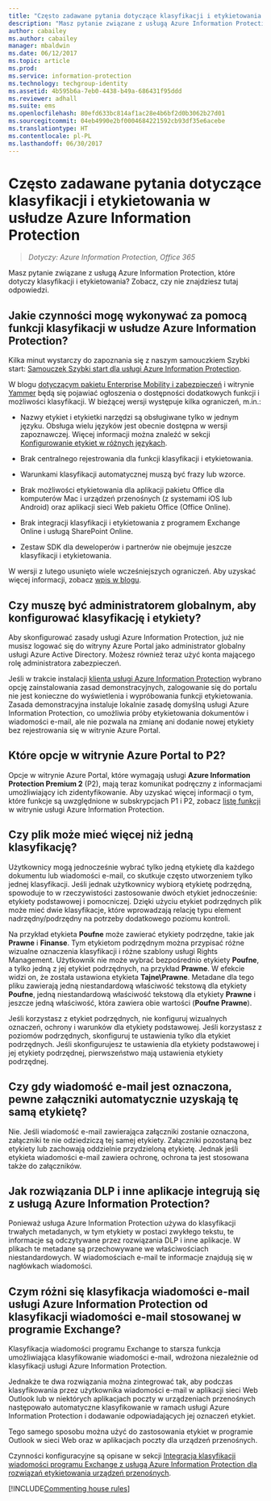 ```yaml
---
title: "Często zadawane pytania dotyczące klasyfikacji i etykietowania — AIP"
description: "Masz pytanie związane z usługą Azure Information Protection, które dotyczy klasyfikacji i etykietowania? Zobacz, czy nie znajdziesz tutaj odpowiedzi."
author: cabailey
ms.author: cabailey
manager: mbaldwin
ms.date: 06/12/2017
ms.topic: article
ms.prod: 
ms.service: information-protection
ms.technology: techgroup-identity
ms.assetid: 4b595b6a-7eb0-4438-b49a-686431f95ddd
ms.reviewer: adhall
ms.suite: ems
ms.openlocfilehash: 80efd633bc814af1ac28e4b6bf2d0b3062b27d01
ms.sourcegitcommit: 04eb4990e2bf0004684221592cb93df35e6acebe
ms.translationtype: HT
ms.contentlocale: pl-PL
ms.lasthandoff: 06/30/2017
---
```

# Często zadawane pytania dotyczące klasyfikacji i etykietowania w usłudze Azure Information Protection
<a id="frequently-asked-questions-about-classification-and-labeling-in-azure-information-protection" class="xliff"></a>

>*Dotyczy: Azure Information Protection, Office 365*

Masz pytanie związane z usługą Azure Information Protection, które dotyczy klasyfikacji i etykietowania?  Zobacz, czy nie znajdziesz tutaj odpowiedzi. 

## Jakie czynności mogę wykonywać za pomocą funkcji klasyfikacji w usłudze Azure Information Protection?
<a id="what-can-i-do-with-the-classification-capabilities-in-azure-information-protection" class="xliff"></a>

Kilka minut wystarczy do zapoznania się z naszym samouczkiem Szybki start: [Samouczek Szybki start dla usługi Azure Information Protection](infoprotect-quick-start-tutorial.md).

W blogu [dotyczącym pakietu Enterprise Mobility i zabezpieczeń](https://blogs.technet.microsoft.com/enterprisemobility/?product=azure-information-protection) i witrynie [Yammer](https://www.yammer.com/askipteam/#/threads/inGroup?type=in_group&feedId=8652489&view=all) będą się pojawiać ogłoszenia o dostępności dodatkowych funkcji i możliwości klasyfikacji. W bieżącej wersji występuje kilka ograniczeń, m.in.:

- Nazwy etykiet i etykietki narzędzi są obsługiwane tylko w jednym języku. Obsługa wielu języków jest obecnie dostępna w wersji zapoznawczej. Więcej informacji można znaleźć w sekcji [Konfigurowanie etykiet w różnych językach](../deploy-use/configure-policy-languages.md).

- Brak centralnego rejestrowania dla funkcji klasyfikacji i etykietowania.

- Warunkami klasyfikacji automatycznej muszą być frazy lub wzorce.

- Brak możliwości etykietowania dla aplikacji pakietu Office dla komputerów Mac i urządzeń przenośnych (z systemami iOS lub Android) oraz aplikacji sieci Web pakietu Office (Office Online).

- Brak integracji klasyfikacji i etykietowania z programem Exchange Online i usługą SharePoint Online.

- Zestaw SDK dla deweloperów i partnerów nie obejmuje jeszcze klasyfikacji i etykietowania.

W wersji z lutego usunięto wiele wcześniejszych ograniczeń. Aby uzyskać więcej informacji, zobacz [wpis w blogu](https://blogs.technet.microsoft.com/enterprisemobility/2017/02/08/azure-information-protection-december-update-moves-to-general-availability/).

## Czy muszę być administratorem globalnym, aby konfigurować klasyfikację i etykiety?
<a id="do-i-need-to-be-a-global-admin-to-configure-classification-and-labels" class="xliff"></a>

Aby skonfigurować zasady usługi Azure Information Protection, już nie musisz logować się do witryny Azure Portal jako administrator globalny usługi Azure Active Directory. Możesz również teraz użyć konta mającego rolę administratora zabezpieczeń.

Jeśli w trakcie instalacji [klienta usługi Azure Information Protection](https://www.microsoft.com/en-us/download/details.aspx?id=53018) wybrano opcję zainstalowania zasad demonstracyjnych, zalogowanie się do portalu nie jest konieczne do wyświetlenia i wypróbowania funkcji etykietowania. Zasada demonstracyjna instaluje lokalnie zasadę domyślną usługi Azure Information Protection, co umożliwia próby etykietowania dokumentów i wiadomości e-mail, ale nie pozwala na zmianę ani dodanie nowej etykiety bez rejestrowania się w witrynie Azure Portal. 

## Które opcje w witrynie Azure Portal to P2?
<a id="which-options-in-the-azure-portal-are-p2" class="xliff"></a>

Opcje w witrynie Azure Portal, które wymagają usługi **Azure Information Protection Premium 2** (P2), mają teraz komunikat podręczny z informacjami umożliwiający ich zidentyfikowanie. Aby uzyskać więcej informacji o tym, które funkcje są uwzględnione w subskrypcjach P1 i P2, zobacz [listę funkcji](https://www.microsoft.com/cloud-platform/azure-information-protection-features) w witrynie usługi Azure Information Protection.

## Czy plik może mieć więcej niż jedną klasyfikację?
<a id="can-a-file-have-more-than-one-classification" class="xliff"></a>

Użytkownicy mogą jednocześnie wybrać tylko jedną etykietę dla każdego dokumentu lub wiadomości e-mail, co skutkuje często utworzeniem tylko jednej klasyfikacji. Jeśli jednak użytkownicy wybiorą etykietę podrzędną, spowoduje to w rzeczywistości zastosowanie dwóch etykiet jednocześnie: etykiety podstawowej i pomocniczej. Dzięki użyciu etykiet podrzędnych plik może mieć dwie klasyfikacje, które wprowadzają relację typu element nadrzędny/podrzędny na potrzeby dodatkowego poziomu kontroli.

Na przykład etykieta **Poufne** może zawierać etykiety podrzędne, takie jak **Prawne** i **Finanse**. Tym etykietom podrzędnym można przypisać różne wizualne oznaczenia klasyfikacji i różne szablony usługi Rights Management. Użytkownik nie może wybrać bezpośrednio etykiety **Poufne**, a tylko jedną z jej etykiet podrzędnych, na przykład **Prawne**. W efekcie widzi on, że została ustawiona etykieta **Tajne\Prawne**. Metadane dla tego pliku zawierają jedną niestandardową właściwość tekstową dla etykiety **Poufne**, jedną niestandardową właściwość tekstową dla etykiety **Prawne** i jeszcze jedną właściwość, która zawiera obie wartości (**Poufne Prawne**). 

Jeśli korzystasz z etykiet podrzędnych, nie konfiguruj wizualnych oznaczeń, ochrony i warunków dla etykiety podstawowej. Jeśli korzystasz z poziomów podrzędnych, skonfiguruj te ustawienia tylko dla etykiet podrzędnych. Jeśli skonfigurujesz te ustawienia dla etykiety podstawowej i jej etykiety podrzędnej, pierwszeństwo mają ustawienia etykiety podrzędnej.

## Czy gdy wiadomość e-mail jest oznaczona, pewne załączniki automatycznie uzyskają tę samą etykietę?
<a id="when-an-email-is-labeled-do-any-attachments-automatically-get-the-same-labeling" class="xliff"></a>

Nie. Jeśli wiadomość e-mail zawierająca załączniki zostanie oznaczona, załączniki te nie odziedziczą tej samej etykiety. Załączniki pozostaną bez etykiety lub zachowają oddzielnie przydzieloną etykietę. Jednak jeśli etykieta wiadomości e-mail zawiera ochronę, ochrona ta jest stosowana także do załączników.

## Jak rozwiązania DLP i inne aplikacje integrują się z usługą Azure Information Protection?
<a id="how-can-dlp-solutions-and-other-applications-integrate-with-azure-information-protection" class="xliff"></a>

Ponieważ usługa Azure Information Protection używa do klasyfikacji trwałych metadanych, w tym etykiety w postaci zwykłego tekstu, te informacje są odczytywane przez rozwiązania DLP i inne aplikacje. W plikach te metadane są przechowywane we właściwościach niestandardowych. W wiadomościach e-mail te informacje znajdują się w nagłówkach wiadomości.

## Czym różni się klasyfikacja wiadomości e-mail usługi Azure Information Protection od klasyfikacji wiadomości e-mail stosowanej w programie Exchange?
<a id="how-is-azure-information-protection-classification-for-emails-different-from-exchange-message-classification" class="xliff"></a>

Klasyfikacja wiadomości programu Exchange to starsza funkcja umożliwiająca klasyfikowanie wiadomości e-mail, wdrożona niezależnie od klasyfikacji usługi Azure Information Protection. 

Jednakże te dwa rozwiązania można zintegrować tak, aby podczas klasyfikowania przez użytkownika wiadomości e-mail w aplikacji sieci Web Outlook lub w niektórych aplikacjach poczty w urządzeniach przenośnych następowało automatyczne klasyfikowanie w ramach usługi Azure Information Protection i dodawanie odpowiadających jej oznaczeń etykiet. 

Tego samego sposobu można użyć do zastosowania etykiet w programie Outlook w sieci Web oraz w aplikacjach poczty dla urządzeń przenośnych.

Czynności konfiguracyjne są opisane w sekcji [Integracja klasyfikacji wiadomości programu Exchange z usługą Azure Information Protection dla rozwiązań etykietowania urządzeń przenośnych](../rms-client/client-admin-guide-customizations.md#integration-with-exchange-message-classification-for-a-mobile-device-labeling-solution). 



[!INCLUDE[Commenting house rules](../includes/houserules.md)]
